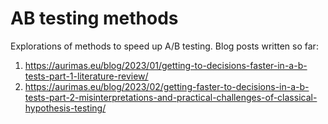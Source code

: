# AB testing methods

Explorations of methods to speed up A/B testing. Blog posts written so far:

 1. https://aurimas.eu/blog/2023/01/getting-to-decisions-faster-in-a-b-tests-part-1-literature-review/
 2. https://aurimas.eu/blog/2023/02/getting-faster-to-decisions-in-a-b-tests-part-2-misinterpretations-and-practical-challenges-of-classical-hypothesis-testing/
